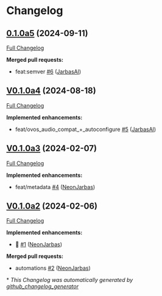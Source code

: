 # Changelog

## [0.1.0a5](https://github.com/OpenVoiceOS/ovos-media-plugin-chromecast/tree/0.1.0a5) (2024-09-11)

[Full Changelog](https://github.com/OpenVoiceOS/ovos-media-plugin-chromecast/compare/V0.1.0a4...0.1.0a5)

**Merged pull requests:**

- feat:semver [\#6](https://github.com/OpenVoiceOS/ovos-media-plugin-chromecast/pull/6) ([JarbasAl](https://github.com/JarbasAl))

## [V0.1.0a4](https://github.com/OpenVoiceOS/ovos-media-plugin-chromecast/tree/V0.1.0a4) (2024-08-18)

[Full Changelog](https://github.com/OpenVoiceOS/ovos-media-plugin-chromecast/compare/V0.1.0a3...V0.1.0a4)

**Implemented enhancements:**

- feat/ovos\_audio\_compat\_+\_autoconfigure [\#5](https://github.com/OpenVoiceOS/ovos-media-plugin-chromecast/pull/5) ([JarbasAl](https://github.com/JarbasAl))

## [V0.1.0a3](https://github.com/OpenVoiceOS/ovos-media-plugin-chromecast/tree/V0.1.0a3) (2024-02-07)

[Full Changelog](https://github.com/OpenVoiceOS/ovos-media-plugin-chromecast/compare/V0.1.0a2...V0.1.0a3)

**Implemented enhancements:**

- feat/metadata [\#4](https://github.com/OpenVoiceOS/ovos-media-plugin-chromecast/pull/4) ([NeonJarbas](https://github.com/NeonJarbas))

## [V0.1.0a2](https://github.com/OpenVoiceOS/ovos-media-plugin-chromecast/tree/V0.1.0a2) (2024-02-06)

[Full Changelog](https://github.com/OpenVoiceOS/ovos-media-plugin-chromecast/compare/8a12f9280dcf3ebff50206368f7318ac46092014...V0.1.0a2)

**Implemented enhancements:**

- :tada: [\#1](https://github.com/OpenVoiceOS/ovos-media-plugin-chromecast/pull/1) ([NeonJarbas](https://github.com/NeonJarbas))

**Merged pull requests:**

- automations [\#2](https://github.com/OpenVoiceOS/ovos-media-plugin-chromecast/pull/2) ([NeonJarbas](https://github.com/NeonJarbas))



\* *This Changelog was automatically generated by [github_changelog_generator](https://github.com/github-changelog-generator/github-changelog-generator)*
